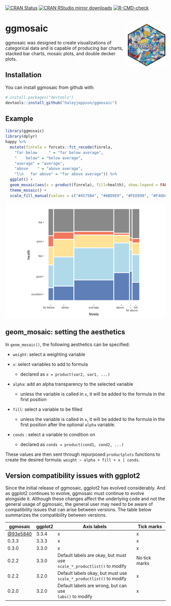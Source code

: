 
<!-- README.md is generated from README.Rmd. Please edit that file -->

<!-- badges: start -->

[![CRAN
Status](http://www.r-pkg.org/badges/version/ggmosaic)](https://cran.r-project.org/package=ggmosaic)
[![CRAN RStudio mirror
downloads](http://cranlogs.r-pkg.org/badges/ggmosaic)](https://www.r-pkg.org/pkg/ggmosaic)
[![R-CMD-check](https://github.com/haleyjeppson/ggmosaic/actions/workflows/R-CMD-check.yaml/badge.svg)](https://github.com/haleyjeppson/ggmosaic/actions/workflows/R-CMD-check.yaml)
<!-- badges: end -->

# ggmosaic <img src="man/figures/logo.png" align="right" width="120" />

ggmosaic was designed to create visualizations of categorical data and
is capable of producing bar charts, stacked bar charts, mosaic plots,
and double decker plots.

## Installation

You can install ggmosaic from github with:

``` r
# install.packages("devtools")
devtools::install_github("haleyjeppson/ggmosaic")
```

## Example

``` r
library(ggmosaic)
library(dplyr)
happy %>% 
  mutate(finrela = forcats::fct_recode(finrela,
    "far below     " = "far below average",
    "    below" = "below average",
    "average" = "average",
    "above    " = "above average", 
    "l\n   far above" = "far above average")) %>% 
  ggplot() +
  geom_mosaic(aes(x = product(finrela), fill=health), show.legend = FALSE) +
  theme_mosaic() +
  scale_fill_manual(values = c("#4575B4", "#ABD9E9", "#FEE090", "#F46D43"))
```

<img src="man/figures/README-example-1.png" alt="Mosaicplot of survey participant's perceived health (from poor to excellent) given their financial situation relative to their peers. Perceived health generally increases with better financial situation."  />

## geom_mosaic: setting the aesthetics

In `geom_mosaic()`, the following aesthetics can be specified:

- `weight`: select a weighting variable

- `x`: select variables to add to formula

  - declared as `x = product(var2, var1, ...)`

- `alpha`: add an alpha transparency to the selected variable

  - unless the variable is called in `x`, it will be added to the
    formula in the first position

- `fill`: select a variable to be filled

  - unless the variable is called in `x`, it will be added to the
    formula in the first position after the optional `alpha` variable.

- `conds` : select a variable to condition on

  - declared as `conds = product(cond1, cond2, ...)`

These values are then sent through repurposed `productplots` functions
to create the desired formula: `weight ~ alpha + fill + x | conds`.

## Version compatibility issues with ggplot2

Since the initial release of ggmosaic, ggplot2 has evolved considerably.
And as ggplot2 continues to evolve, ggmosaic must continue to evolve
alongside it. Although these changes affect the underlying code and not
the general usage of ggmosaic, the general user may need to be aware of
compatibility issues that can arise between versions. The table below
summarizes the compatibility between versions.

| ggmosaic | ggplot2 | Axis labels | Tick marks |
|----|----|----|----|
| [@93e5840](https://github.com/haleyjeppson/ggmosaic/commit/93e5840cc9586524428d36aeb8b33630341d20d7) | 3.3.4 | x | x |
| 0.3.3 | 3.3.3 | x | x |
| 0.3.0 | 3.3.0 | x | x |
| 0.2.2 | 3.3.0 | Default labels are okay, but must use <br>`scale_*_productlist()` to modify | No tick marks |
| 0.2.2 | 3.2.0 | Default labels okay, but must use <br>`scale_*_productlist()` to modify | x |
| 0.2.0 | 3.2.0 | Default labels are wrong, but can use <br>`labs()` to modify | x |
